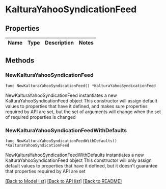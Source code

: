 # KalturaYahooSyndicationFeed

## Properties

Name | Type | Description | Notes
------------ | ------------- | ------------- | -------------

## Methods

### NewKalturaYahooSyndicationFeed

`func NewKalturaYahooSyndicationFeed() *KalturaYahooSyndicationFeed`

NewKalturaYahooSyndicationFeed instantiates a new KalturaYahooSyndicationFeed object
This constructor will assign default values to properties that have it defined,
and makes sure properties required by API are set, but the set of arguments
will change when the set of required properties is changed

### NewKalturaYahooSyndicationFeedWithDefaults

`func NewKalturaYahooSyndicationFeedWithDefaults() *KalturaYahooSyndicationFeed`

NewKalturaYahooSyndicationFeedWithDefaults instantiates a new KalturaYahooSyndicationFeed object
This constructor will only assign default values to properties that have it defined,
but it doesn't guarantee that properties required by API are set


[[Back to Model list]](../README.md#documentation-for-models) [[Back to API list]](../README.md#documentation-for-api-endpoints) [[Back to README]](../README.md)


